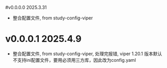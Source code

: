 #v0.0.0.0 2025.3.31 
- 整合配置文件, from study-config-viper

# v0.0.0.1 2025.4.9
- 整合配置文件, from study-config-viper, 处理完报错, viper 1.20.1 版本默认不支持ini配置文件，要用必须用三方库，因此改为config.yaml